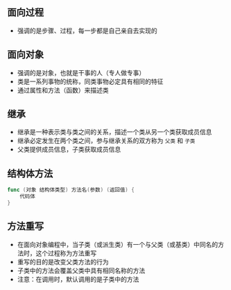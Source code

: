 ## 面向过程
- 强调的是步骤、过程，每一步都是自己亲自去实现的

## 面向对象
- 强调的是对象，也就是干事的人（专人做专事）
- 类是一系列事物的统称，同类事物必定具有相同的特征
- 通过属性和方法（函数）来描述类

## 继承
- 继承是一种表示类与类之间的关系，描述一个类从另一个类获取成员信息
- 继承必定发生在两个类之间，参与继承关系的双方称为 `父类` 和 `子类`
- 父类提供成员信息，子类获取成员信息

## 结构体方法
```go
func (对象 结构体类型) 方法名(参数) (返回值) {
	代码体
}
```

## 方法重写
- 在面向对象编程中，当子类（或派生类）有一个与父类（或基类）中同名的方法时，这个过程称为方法重写
- 重写的目的是改变父类方法的行为
- 子类中的方法会覆盖父类中具有相同名称的方法
- 注意：在调用时，默认调用的是子类中的方法